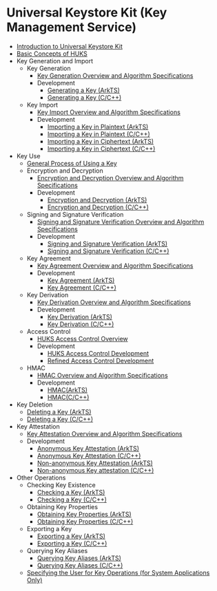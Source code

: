 # Universal Keystore Kit (Key Management Service)

- [Introduction to Universal Keystore Kit](huks-overview.md)
- [Basic Concepts of HUKS](huks-concepts.md)
- Key Generation and Import<!--huks-key-generation-import-->
  - Key Generation<!--huks-key-generation-->
    - [Key Generation Overview and Algorithm Specifications](huks-key-generation-overview.md)
    - Development<!--huks-key-generation-dev-->
      - [Generating a Key (ArkTS)](huks-key-generation-arkts.md)
      - [Generating a Key (C/C++)](huks-key-generation-ndk.md)
  - Key Import<!--huks-key-import-->
    - [Key Import Overview and Algorithm Specifications](huks-key-import-overview.md)
    - Development<!--huks-key-import-dev-->
      - [Importing a Key in Plaintext (ArkTS)](huks-import-key-in-plaintext-arkts.md)
      - [Importing a Key in Plaintext (C/C++)](huks-import-key-in-plaintext-ndk.md)
      - [Importing a Key in Ciphertext (ArkTS)](huks-import-wrapped-key-arkts.md)
      - [Importing a Key in Ciphertext (C/C++)](huks-import-wrapped-key-ndk.md)
- Key Use<!--huks-key-use-->
  - [General Process of Using a Key](huks-key-use-overview.md)
  - Encryption and Decryption<!--huks-encryption-decryption-->
    - [Encryption and Decryption Overview and Algorithm Specifications](huks-encryption-decryption-overview.md)
    - Development<!--huks-encryption-decryption-dev-->
      - [Encryption and Decryption (ArkTS)](huks-encryption-decryption-arkts.md)
      - [Encryption and Decryption (C/C++)](huks-encryption-decryption-ndk.md)
  - Signing and Signature Verification<!--huks-signing-signature-verification-->
    - [Signing and Signature Verification Overview and Algorithm Specifications](huks-signing-signature-verification-overview.md)
    - Development<!--huks-signing-signature-verification-dev-->
      - [Signing and Signature Verification (ArkTS)](huks-signing-signature-verification-arkts.md)
      - [Signing and Signature Verification (C/C++)](huks-signing-signature-verification-ndk.md)
  - Key Agreement<!--huks-key-agreement-->
    - [Key Agreement Overview and Algorithm Specifications](huks-key-agreement-overview.md)
    - Development<!--huks-key-agreement-dev-->
      - [Key Agreement (ArkTS)](huks-key-agreement-arkts.md)
      - [Key Agreement (C/C++)](huks-key-agreement-ndk.md)
  - Key Derivation<!--huks-key-derivation-->
    - [Key Derivation Overview and Algorithm Specifications](huks-key-derivation-overview.md)
    - Development<!--huks-key-derivation-dev-->
      - [Key Derivation (ArkTS)](huks-key-derivation-arkts.md)
      - [Key Derivation (C/C++)](huks-key-derivation-ndk.md)
  - Access Control<!--huks-identity-authentication-->
    - [HUKS Access Control Overview](huks-identity-authentication-overview.md)
    - Development<!--huks-identity-authentication-dev-->
      - [HUKS Access Control Development](huks-user-identity-authentication.md)
      - [Refined Access Control Development](huks-refined-user-identity-authentication.md)
  - HMAC<!--huks-hmac-->
    - [HMAC Overview and Algorithm Specifications](huks-hmac-overview.md)
    - Development<!--huks-hmac-dev-->
      - [HMAC(ArkTS)](huks-hmac-arkts.md)
      - [HMAC(C/C++)](huks-hmac-ndk.md)
- Key Deletion<!--huks-delete-key-->
  - [Deleting a Key (ArkTS)](huks-delete-key-arkts.md)
  - [Deleting a Key (C/C++)](huks-delete-key-ndk.md)
- Key Attestation<!--huks-key-attestation-->
  - [Key Attestation Overview and Algorithm Specifications](huks-key-attestation-overview.md)
  - Development<!--huks-key-attestation-dev-->
    - [Anonymous Key Attestation (ArkTS)](huks-key-anon-attestation-arkts.md)
    - [Anonymous Key Attestation (C/C++)](huks-key-anon-attestation-ndk.md)
    <!--Del-->
    - [Non-anonymous Key Attestation (ArkTS)](huks-key-attestation-arkts.md)
    - [Non-anonymous Key attestation (C/C++)](huks-key-attestation-ndk.md)
    <!--DelEnd-->
- Other Operations<!--huks-other-operations-->
  - Checking Key Existence<!--huks-check-key-->
    - [Checking a Key (ArkTS)](huks-check-key-arkts.md)
    - [Checking a Key (C/C++)](huks-check-key-ndk.md)
  - Obtaining Key Properties<!--huks-obtain-key-properties-->
    - [Obtaining Key Properties (ArkTS)](huks-obtain-key-properties-arkts.md)
    - [Obtaining Key Properties (C/C++)](huks-obtain-key-properties-ndk.md)
  - Exporting a Key<!--huks-export-key-->
    - [Exporting a Key (ArkTS)](huks-export-key-arkts.md)
    - [Exporting a Key (C/C++)](huks-export-key-ndk.md)
  - Querying Key Aliases<!--huks-list-aliases-->
    - [Querying Key Aliases (ArkTS)](huks-list-aliases-arkts.md)
    - [Querying Key Aliases (C/C++)](huks-list-aliases-ndk.md)
  <!--Del-->
  - [Specifying the User for Key Operations (for System Applications Only)](huks-as-user-sys.md)
  <!--DelEnd-->
